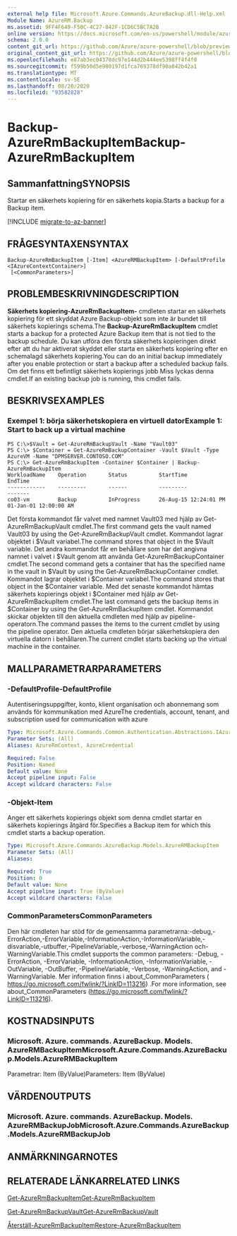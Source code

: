 ```yaml
---
external help file: Microsoft.Azure.Commands.AzureBackup.dll-Help.xml
Module Name: AzureRM.Backup
ms.assetid: 9FF4F649-F50C-4C27-842F-1CD6C5BC7A2B
online version: https://docs.microsoft.com/en-us/powershell/module/azurerm.backup/backup-azurermbackupitem
schema: 2.0.0
content_git_url: https://github.com/Azure/azure-powershell/blob/preview/src/ResourceManager/AzureBackup/Commands.AzureBackup/help/Backup-AzureRmBackupItem.md
original_content_git_url: https://github.com/Azure/azure-powershell/blob/preview/src/ResourceManager/AzureBackup/Commands.AzureBackup/help/Backup-AzureRmBackupItem.md
ms.openlocfilehash: e87ab3ec04378dc97e144d2b444ee5398ff4f4f0
ms.sourcegitcommit: f599b50d5e980197d1fca769378df90a842b42a1
ms.translationtype: MT
ms.contentlocale: sv-SE
ms.lasthandoff: 08/20/2020
ms.locfileid: "93582828"
---
```

# <span data-ttu-id="c187a-101">Backup-AzureRmBackupItem</span><span class="sxs-lookup"><span data-stu-id="c187a-101">Backup-AzureRmBackupItem</span></span>

## <span data-ttu-id="c187a-102">Sammanfattning</span><span class="sxs-lookup"><span data-stu-id="c187a-102">SYNOPSIS</span></span>
<span data-ttu-id="c187a-103">Startar en säkerhets kopiering för en säkerhets kopia.</span><span class="sxs-lookup"><span data-stu-id="c187a-103">Starts a backup for a Backup item.</span></span>

[!INCLUDE [migrate-to-az-banner](../../includes/migrate-to-az-banner.md)]

## <span data-ttu-id="c187a-104">FRÅGESYNTAXEN</span><span class="sxs-lookup"><span data-stu-id="c187a-104">SYNTAX</span></span>

```
Backup-AzureRmBackupItem [-Item] <AzureRMBackupItem> [-DefaultProfile <IAzureContextContainer>]
 [<CommonParameters>]
```

## <span data-ttu-id="c187a-105">PROBLEMBESKRIVNING</span><span class="sxs-lookup"><span data-stu-id="c187a-105">DESCRIPTION</span></span>
<span data-ttu-id="c187a-106">**Säkerhets kopiering-AzureRmBackupItem-** cmdleten startar en säkerhets kopiering för ett skyddat Azure Backup-objekt som inte är bundet till säkerhets kopierings schema.</span><span class="sxs-lookup"><span data-stu-id="c187a-106">The **Backup-AzureRmBackupItem** cmdlet starts a backup for a protected Azure Backup item that is not tied to the backup schedule.</span></span>
<span data-ttu-id="c187a-107">Du kan utföra den första säkerhets kopieringen direkt efter att du har aktiverat skyddet eller starta en säkerhets kopiering efter en schemalagd säkerhets kopiering.</span><span class="sxs-lookup"><span data-stu-id="c187a-107">You can do an initial backup immediately after you enable protection or start a backup after a scheduled backup fails.</span></span>
<span data-ttu-id="c187a-108">Om det finns ett befintligt säkerhets kopierings jobb Miss lyckas denna cmdlet.</span><span class="sxs-lookup"><span data-stu-id="c187a-108">If an existing backup job is running, this cmdlet fails.</span></span>

## <span data-ttu-id="c187a-109">BESKRIVS</span><span class="sxs-lookup"><span data-stu-id="c187a-109">EXAMPLES</span></span>

### <span data-ttu-id="c187a-110">Exempel 1: börja säkerhetskopiera en virtuell dator</span><span class="sxs-lookup"><span data-stu-id="c187a-110">Example 1: Start to back up a virtual machine</span></span>
```
PS C:\>$Vault = Get-AzureRmBackupVault -Name "Vault03"
PS C:\> $Container = Get-AzureRmBackupContainer -Vault $Vault -Type AzureVM -Name "DPMSERVER.CONTOSO.COM"
PS C:\> Get-AzureRmBackupItem -Container $Container | Backup-AzureRmBackupItem
WorkloadName    Operation       Status          StartTime              EndTime
------------    ---------       ------          ---------              -------
co03-vm         Backup          InProgress      26-Aug-15 12:24:01 PM  01-Jan-01 12:00:00 AM
```

<span data-ttu-id="c187a-111">Det första kommandot får valvet med namnet Vault03 med hjälp av Get-AzureRmBackupVault cmdlet.</span><span class="sxs-lookup"><span data-stu-id="c187a-111">The first command gets the vault named Vault03 by using the Get-AzureRmBackupVault cmdlet.</span></span>
<span data-ttu-id="c187a-112">Kommandot lagrar objektet i $Vault variabel.</span><span class="sxs-lookup"><span data-stu-id="c187a-112">The command stores that object in the $Vault variable.</span></span>
<span data-ttu-id="c187a-113">Det andra kommandot får en behållare som har det angivna namnet i valvet i $Vault genom att använda Get-AzureRmBackupContainer cmdlet.</span><span class="sxs-lookup"><span data-stu-id="c187a-113">The second command gets a container that has the specified name in the vault in $Vault by using the Get-AzureRmBackupContainer cmdlet.</span></span>
<span data-ttu-id="c187a-114">Kommandot lagrar objektet i $Container variabel.</span><span class="sxs-lookup"><span data-stu-id="c187a-114">The command stores that object in the $Container variable.</span></span>
<span data-ttu-id="c187a-115">Med det senaste kommandot hämtas säkerhets kopierings objekt i $Container med hjälp av Get-AzureRmBackupItem cmdlet.</span><span class="sxs-lookup"><span data-stu-id="c187a-115">The last command gets the backup items in $Container by using the Get-AzureRmBackupItem cmdlet.</span></span>
<span data-ttu-id="c187a-116">Kommandot skickar objekten till den aktuella cmdleten med hjälp av pipeline-operatorn.</span><span class="sxs-lookup"><span data-stu-id="c187a-116">The command passes the items to the current cmdlet by using the pipeline operator.</span></span>
<span data-ttu-id="c187a-117">Den aktuella cmdleten börjar säkerhetskopiera den virtuella datorn i behållaren.</span><span class="sxs-lookup"><span data-stu-id="c187a-117">The current cmdlet starts backing up the virtual machine in the container.</span></span>

## <span data-ttu-id="c187a-118">MALLPARAMETRAR</span><span class="sxs-lookup"><span data-stu-id="c187a-118">PARAMETERS</span></span>

### <span data-ttu-id="c187a-119">-DefaultProfile</span><span class="sxs-lookup"><span data-stu-id="c187a-119">-DefaultProfile</span></span>
<span data-ttu-id="c187a-120">Autentiseringsuppgifter, konto, klient organisation och abonnemang som används för kommunikation med Azure</span><span class="sxs-lookup"><span data-stu-id="c187a-120">The credentials, account, tenant, and subscription used for communication with azure</span></span>

```yaml
Type: Microsoft.Azure.Commands.Common.Authentication.Abstractions.IAzureContextContainer
Parameter Sets: (All)
Aliases: AzureRmContext, AzureCredential

Required: False
Position: Named
Default value: None
Accept pipeline input: False
Accept wildcard characters: False
```

### <span data-ttu-id="c187a-121">-Objekt</span><span class="sxs-lookup"><span data-stu-id="c187a-121">-Item</span></span>
<span data-ttu-id="c187a-122">Anger ett säkerhets kopierings objekt som denna cmdlet startar en säkerhets kopierings åtgärd för.</span><span class="sxs-lookup"><span data-stu-id="c187a-122">Specifies a Backup item for which this cmdlet starts a backup operation.</span></span>

```yaml
Type: Microsoft.Azure.Commands.AzureBackup.Models.AzureRMBackupItem
Parameter Sets: (All)
Aliases:

Required: True
Position: 0
Default value: None
Accept pipeline input: True (ByValue)
Accept wildcard characters: False
```

### <span data-ttu-id="c187a-123">CommonParameters</span><span class="sxs-lookup"><span data-stu-id="c187a-123">CommonParameters</span></span>
<span data-ttu-id="c187a-124">Den här cmdleten har stöd för de gemensamma parametrarna:-debug,-ErrorAction,-ErrorVariable,-InformationAction,-InformationVariable,-disvariable,-utbuffer,-PipelineVariable,-verbose,-WarningAction och-WarningVariable.</span><span class="sxs-lookup"><span data-stu-id="c187a-124">This cmdlet supports the common parameters: -Debug, -ErrorAction, -ErrorVariable, -InformationAction, -InformationVariable, -OutVariable, -OutBuffer, -PipelineVariable, -Verbose, -WarningAction, and -WarningVariable.</span></span> <span data-ttu-id="c187a-125">Mer information finns i about_CommonParameters ( https://go.microsoft.com/fwlink/?LinkID=113216) .</span><span class="sxs-lookup"><span data-stu-id="c187a-125">For more information, see about_CommonParameters (https://go.microsoft.com/fwlink/?LinkID=113216).</span></span>

## <span data-ttu-id="c187a-126">KOSTNADS</span><span class="sxs-lookup"><span data-stu-id="c187a-126">INPUTS</span></span>

### <span data-ttu-id="c187a-127">Microsoft. Azure. commands. AzureBackup. Models. AzureRMBackupItem</span><span class="sxs-lookup"><span data-stu-id="c187a-127">Microsoft.Azure.Commands.AzureBackup.Models.AzureRMBackupItem</span></span>
<span data-ttu-id="c187a-128">Parametrar: Item (ByValue)</span><span class="sxs-lookup"><span data-stu-id="c187a-128">Parameters: Item (ByValue)</span></span>

## <span data-ttu-id="c187a-129">VÄRDEN</span><span class="sxs-lookup"><span data-stu-id="c187a-129">OUTPUTS</span></span>

### <span data-ttu-id="c187a-130">Microsoft. Azure. commands. AzureBackup. Models. AzureRMBackupJob</span><span class="sxs-lookup"><span data-stu-id="c187a-130">Microsoft.Azure.Commands.AzureBackup.Models.AzureRMBackupJob</span></span>

## <span data-ttu-id="c187a-131">ANMÄRKNINGAR</span><span class="sxs-lookup"><span data-stu-id="c187a-131">NOTES</span></span>

## <span data-ttu-id="c187a-132">RELATERADE LÄNKAR</span><span class="sxs-lookup"><span data-stu-id="c187a-132">RELATED LINKS</span></span>

[<span data-ttu-id="c187a-133">Get-AzureRmBackupItem</span><span class="sxs-lookup"><span data-stu-id="c187a-133">Get-AzureRmBackupItem</span></span>](./Get-AzureRmBackupItem.md)

[<span data-ttu-id="c187a-134">Get-AzureRmBackupVault</span><span class="sxs-lookup"><span data-stu-id="c187a-134">Get-AzureRmBackupVault</span></span>](./Get-AzureRmBackupVault.md)

[<span data-ttu-id="c187a-135">Återställ-AzureRmBackupItem</span><span class="sxs-lookup"><span data-stu-id="c187a-135">Restore-AzureRmBackupItem</span></span>](./Restore-AzureRmBackupItem.md)



